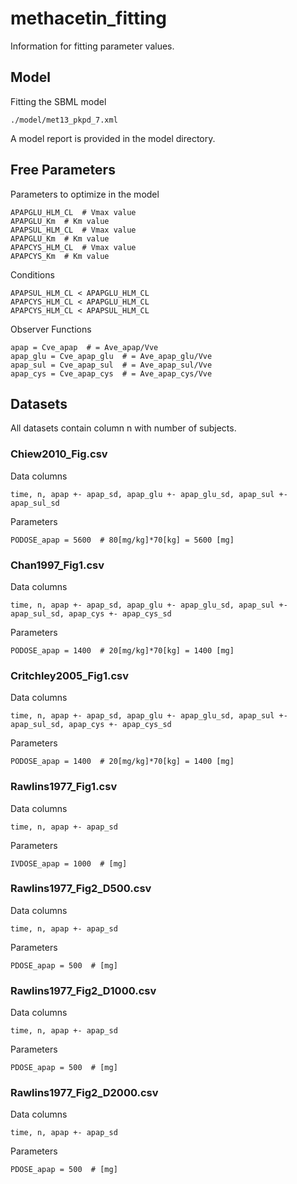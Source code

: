 # methacetin_fitting
Information for fitting parameter values.

## Model
Fitting the SBML model
```
./model/met13_pkpd_7.xml
```
A model report is provided in the model directory.

## Free Parameters
Parameters to optimize in the model
```
APAPGLU_HLM_CL  # Vmax value
APAPGLU_Km  # Km value
APAPSUL_HLM_CL  # Vmax value
APAPGLU_Km  # Km value
APAPCYS_HLM_CL  # Vmax value
APAPCYS_Km  # Km value
```
Conditions
```
APAPSUL_HLM_CL < APAPGLU_HLM_CL
APAPCYS_HLM_CL < APAPGLU_HLM_CL
APAPCYS_HLM_CL < APAPSUL_HLM_CL
```

Observer Functions
```
apap = Cve_apap  # = Ave_apap/Vve
apap_glu = Cve_apap_glu  # = Ave_apap_glu/Vve
apap_sul = Cve_apap_sul  # = Ave_apap_sul/Vve
apap_cys = Cve_apap_cys  # = Ave_apap_cys/Vve
```

## Datasets
All datasets contain column n with number of subjects.

### Chiew2010_Fig.csv
Data columns
```
time, n, apap +- apap_sd, apap_glu +- apap_glu_sd, apap_sul +- apap_sul_sd
```
Parameters 
```
PODOSE_apap = 5600  # 80[mg/kg]*70[kg] = 5600 [mg]
```

### Chan1997_Fig1.csv
Data columns
```
time, n, apap +- apap_sd, apap_glu +- apap_glu_sd, apap_sul +- apap_sul_sd, apap_cys +- apap_cys_sd
```
Parameters 
```
PODOSE_apap = 1400  # 20[mg/kg]*70[kg] = 1400 [mg]
```

### Critchley2005_Fig1.csv
Data columns
```
time, n, apap +- apap_sd, apap_glu +- apap_glu_sd, apap_sul +- apap_sul_sd, apap_cys +- apap_cys_sd
```
Parameters 
```
PODOSE_apap = 1400  # 20[mg/kg]*70[kg] = 1400 [mg]
```

### Rawlins1977_Fig1.csv
Data columns
```
time, n, apap +- apap_sd
```
Parameters 
```
IVDOSE_apap = 1000  # [mg]
```

### Rawlins1977_Fig2_D500.csv
Data columns
```
time, n, apap +- apap_sd
```
Parameters 
```
PDOSE_apap = 500  # [mg]
```

### Rawlins1977_Fig2_D1000.csv
Data columns
```
time, n, apap +- apap_sd
```
Parameters 
```
PDOSE_apap = 500  # [mg]
```

### Rawlins1977_Fig2_D2000.csv
Data columns
```
time, n, apap +- apap_sd
```
Parameters 
```
PDOSE_apap = 500  # [mg]
```